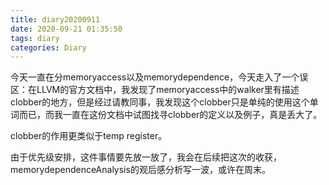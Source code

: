 ```yaml
---
title: diary20200911
date: 2020-09-21 01:35:50
tags: diary
categories: Diary
---
```


今天一直在分memoryaccess以及memorydependence，今天走入了一个误区：在LLVM的官方文档中，我发现了memoryaccess中的walker里有描述clobber的地方，但是经过请教同事，我发现这个clobber只是单纯的使用这个单词而已，而我一直在这份文档中试图找寻clobber的定义以及例子，真是丢大了。

clobber的作用更类似于temp register。

由于优先级安排，这件事情要先放一放了，我会在后续把这次的收获，memorydependenceAnalysis的观后感分析写一波，或许在周末。